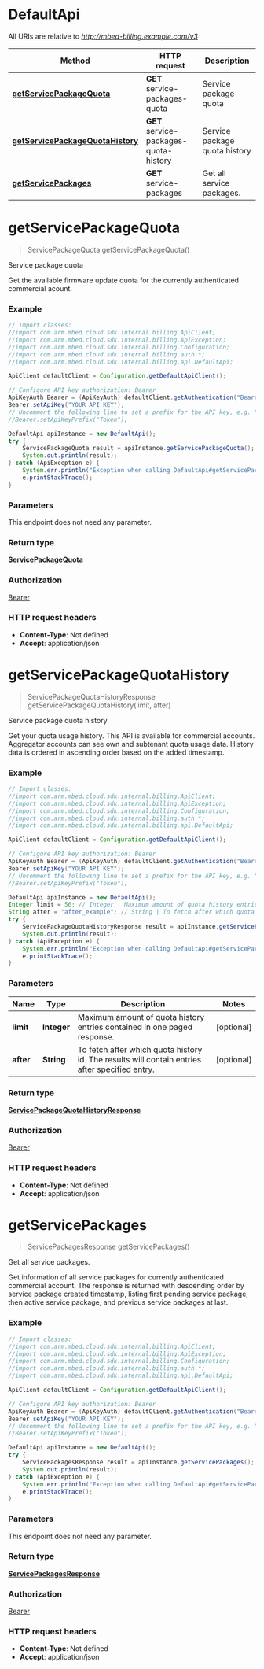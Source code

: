 # DefaultApi

All URIs are relative to *http://mbed-billing.example.com/v3*

Method | HTTP request | Description
------------- | ------------- | -------------
[**getServicePackageQuota**](DefaultApi.md#getServicePackageQuota) | **GET** service-packages-quota | Service package quota
[**getServicePackageQuotaHistory**](DefaultApi.md#getServicePackageQuotaHistory) | **GET** service-packages-quota-history | Service package quota history
[**getServicePackages**](DefaultApi.md#getServicePackages) | **GET** service-packages | Get all service packages.


<a name="getServicePackageQuota"></a>
# **getServicePackageQuota**
> ServicePackageQuota getServicePackageQuota()

Service package quota

Get the available firmware update quota for the currently authenticated commercial acount.

### Example
```java
// Import classes:
//import com.arm.mbed.cloud.sdk.internal.billing.ApiClient;
//import com.arm.mbed.cloud.sdk.internal.billing.ApiException;
//import com.arm.mbed.cloud.sdk.internal.billing.Configuration;
//import com.arm.mbed.cloud.sdk.internal.billing.auth.*;
//import com.arm.mbed.cloud.sdk.internal.billing.api.DefaultApi;

ApiClient defaultClient = Configuration.getDefaultApiClient();

// Configure API key authorization: Bearer
ApiKeyAuth Bearer = (ApiKeyAuth) defaultClient.getAuthentication("Bearer");
Bearer.setApiKey("YOUR API KEY");
// Uncomment the following line to set a prefix for the API key, e.g. "Token" (defaults to null)
//Bearer.setApiKeyPrefix("Token");

DefaultApi apiInstance = new DefaultApi();
try {
    ServicePackageQuota result = apiInstance.getServicePackageQuota();
    System.out.println(result);
} catch (ApiException e) {
    System.err.println("Exception when calling DefaultApi#getServicePackageQuota");
    e.printStackTrace();
}
```

### Parameters
This endpoint does not need any parameter.

### Return type

[**ServicePackageQuota**](ServicePackageQuota.md)

### Authorization

[Bearer](../README.md#Bearer)

### HTTP request headers

 - **Content-Type**: Not defined
 - **Accept**: application/json

<a name="getServicePackageQuotaHistory"></a>
# **getServicePackageQuotaHistory**
> ServicePackageQuotaHistoryResponse getServicePackageQuotaHistory(limit, after)

Service package quota history

Get your quota usage history. This API is available for commercial accounts. Aggregator accounts can see own and subtenant quota usage data. History data is ordered in ascending order based on the added timestamp. 

### Example
```java
// Import classes:
//import com.arm.mbed.cloud.sdk.internal.billing.ApiClient;
//import com.arm.mbed.cloud.sdk.internal.billing.ApiException;
//import com.arm.mbed.cloud.sdk.internal.billing.Configuration;
//import com.arm.mbed.cloud.sdk.internal.billing.auth.*;
//import com.arm.mbed.cloud.sdk.internal.billing.api.DefaultApi;

ApiClient defaultClient = Configuration.getDefaultApiClient();

// Configure API key authorization: Bearer
ApiKeyAuth Bearer = (ApiKeyAuth) defaultClient.getAuthentication("Bearer");
Bearer.setApiKey("YOUR API KEY");
// Uncomment the following line to set a prefix for the API key, e.g. "Token" (defaults to null)
//Bearer.setApiKeyPrefix("Token");

DefaultApi apiInstance = new DefaultApi();
Integer limit = 56; // Integer | Maximum amount of quota history entries contained in one paged response.
String after = "after_example"; // String | To fetch after which quota history id. The results will contain entries after specified entry.
try {
    ServicePackageQuotaHistoryResponse result = apiInstance.getServicePackageQuotaHistory(limit, after);
    System.out.println(result);
} catch (ApiException e) {
    System.err.println("Exception when calling DefaultApi#getServicePackageQuotaHistory");
    e.printStackTrace();
}
```

### Parameters

Name | Type | Description  | Notes
------------- | ------------- | ------------- | -------------
 **limit** | **Integer**| Maximum amount of quota history entries contained in one paged response. | [optional]
 **after** | **String**| To fetch after which quota history id. The results will contain entries after specified entry. | [optional]

### Return type

[**ServicePackageQuotaHistoryResponse**](ServicePackageQuotaHistoryResponse.md)

### Authorization

[Bearer](../README.md#Bearer)

### HTTP request headers

 - **Content-Type**: Not defined
 - **Accept**: application/json

<a name="getServicePackages"></a>
# **getServicePackages**
> ServicePackagesResponse getServicePackages()

Get all service packages.

Get information of all service packages for currently authenticated commercial account. The response is returned with descending order by service package created timestamp, listing first pending service package, then active service package, and previous service packages at last.

### Example
```java
// Import classes:
//import com.arm.mbed.cloud.sdk.internal.billing.ApiClient;
//import com.arm.mbed.cloud.sdk.internal.billing.ApiException;
//import com.arm.mbed.cloud.sdk.internal.billing.Configuration;
//import com.arm.mbed.cloud.sdk.internal.billing.auth.*;
//import com.arm.mbed.cloud.sdk.internal.billing.api.DefaultApi;

ApiClient defaultClient = Configuration.getDefaultApiClient();

// Configure API key authorization: Bearer
ApiKeyAuth Bearer = (ApiKeyAuth) defaultClient.getAuthentication("Bearer");
Bearer.setApiKey("YOUR API KEY");
// Uncomment the following line to set a prefix for the API key, e.g. "Token" (defaults to null)
//Bearer.setApiKeyPrefix("Token");

DefaultApi apiInstance = new DefaultApi();
try {
    ServicePackagesResponse result = apiInstance.getServicePackages();
    System.out.println(result);
} catch (ApiException e) {
    System.err.println("Exception when calling DefaultApi#getServicePackages");
    e.printStackTrace();
}
```

### Parameters
This endpoint does not need any parameter.

### Return type

[**ServicePackagesResponse**](ServicePackagesResponse.md)

### Authorization

[Bearer](../README.md#Bearer)

### HTTP request headers

 - **Content-Type**: Not defined
 - **Accept**: application/json

